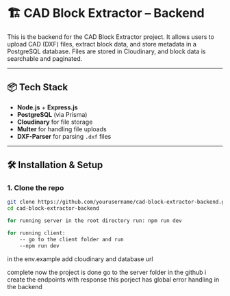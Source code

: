 # 🏗️ CAD Block Extractor – Backend

This is the backend for the CAD Block Extractor project. It allows users to upload CAD (DXF) files, extract block data, and store metadata in a PostgreSQL database. Files are stored in Cloudinary, and block data is searchable and paginated.

---

## 📦 Tech Stack

- **Node.js** + **Express.js**
- **PostgreSQL** (via Prisma)
- **Cloudinary** for file storage
- **Multer** for handling file uploads
- **DXF-Parser** for parsing `.dxf` files

---

## 🛠️ Installation & Setup

### 1. Clone the repo

```bash
git clone https://github.com/yourusername/cad-block-extractor-backend.git
cd cad-block-extractor-backend

for running server in the root directory run: npm run dev

for running client:
    -- go to the client folder and run
    --npm run dev
```

in the env.example
add cloudinary and database url

complete now the project is done
go to the server folder in the github i create the endpoints with response
this porject has global error handling in the backend
